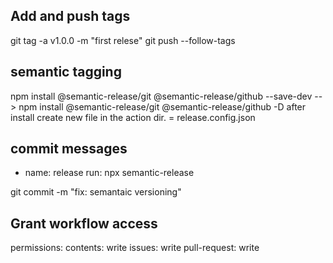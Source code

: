 ## Add and push tags
git tag -a v1.0.0 -m "first relese"
git push --follow-tags

## semantic tagging
npm install @semantic-release/git @semantic-release/github --save-dev
--> npm install @semantic-release/git @semantic-release/github -D 
after install create new file in the action dir. = release.config.json

## commit messages
- name: release
        run: npx semantic-release
        
git commit -m "fix: semantaic versioning"

## Grant workflow access 
permissions:
   contents: write
   issues: write
   pull-request: write


